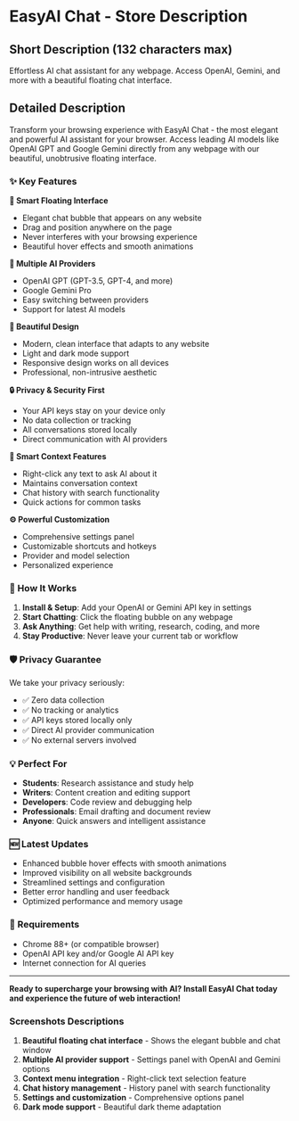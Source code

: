 # EasyAI Chat - Store Description

## Short Description (132 characters max)
Effortless AI chat assistant for any webpage. Access OpenAI, Gemini, and more with a beautiful floating chat interface.

## Detailed Description

Transform your browsing experience with EasyAI Chat - the most elegant and powerful AI assistant for your browser. Access leading AI models like OpenAI GPT and Google Gemini directly from any webpage with our beautiful, unobtrusive floating interface.

### ✨ Key Features

**🎯 Smart Floating Interface**
- Elegant chat bubble that appears on any website
- Drag and position anywhere on the page
- Never interferes with your browsing experience
- Beautiful hover effects and smooth animations

**🤖 Multiple AI Providers**
- OpenAI GPT (GPT-3.5, GPT-4, and more)
- Google Gemini Pro
- Easy switching between providers
- Support for latest AI models

**🎨 Beautiful Design**
- Modern, clean interface that adapts to any website
- Light and dark mode support
- Responsive design works on all devices
- Professional, non-intrusive aesthetic

**🔒 Privacy & Security First**
- Your API keys stay on your device only
- No data collection or tracking
- All conversations stored locally
- Direct communication with AI providers

**💬 Smart Context Features**
- Right-click any text to ask AI about it
- Maintains conversation context
- Chat history with search functionality
- Quick actions for common tasks

**⚙️ Powerful Customization**
- Comprehensive settings panel
- Customizable shortcuts and hotkeys
- Provider and model selection
- Personalized experience

### 🚀 How It Works

1. **Install & Setup**: Add your OpenAI or Gemini API key in settings
2. **Start Chatting**: Click the floating bubble on any webpage
3. **Ask Anything**: Get help with writing, research, coding, and more
4. **Stay Productive**: Never leave your current tab or workflow

### 🛡️ Privacy Guarantee

We take your privacy seriously:
- ✅ Zero data collection
- ✅ No tracking or analytics
- ✅ API keys stored locally only
- ✅ Direct AI provider communication
- ✅ No external servers involved

### 💡 Perfect For

- **Students**: Research assistance and study help
- **Writers**: Content creation and editing support
- **Developers**: Code review and debugging help
- **Professionals**: Email drafting and document review
- **Anyone**: Quick answers and intelligent assistance

### 🆕 Latest Updates

- Enhanced bubble hover effects with smooth animations
- Improved visibility on all website backgrounds
- Streamlined settings and configuration
- Better error handling and user feedback
- Optimized performance and memory usage

### 🔧 Requirements

- Chrome 88+ (or compatible browser)
- OpenAI API key and/or Google AI API key
- Internet connection for AI queries

---

**Ready to supercharge your browsing with AI? Install EasyAI Chat today and experience the future of web interaction!**

### Screenshots Descriptions

1. **Beautiful floating chat interface** - Shows the elegant bubble and chat window
2. **Multiple AI provider support** - Settings panel with OpenAI and Gemini options
3. **Context menu integration** - Right-click text selection feature
4. **Chat history management** - History panel with search functionality
5. **Settings and customization** - Comprehensive options panel
6. **Dark mode support** - Beautiful dark theme adaptation 
